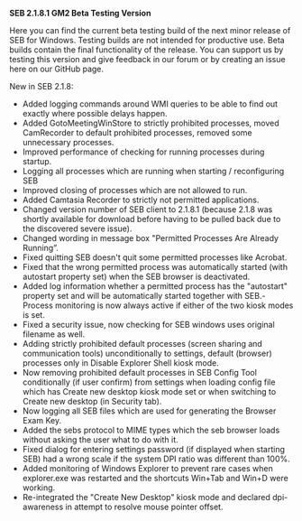 **SEB 2.1.8.1 GM2 Beta Testing Version**

Here you can find the current beta testing build of the next minor release of SEB for Windows. Testing builds are not intended for productive use. Beta builds contain the final functionality of the release. You can support us by testing this version and give feedback in our forum or by creating an issue here on our GitHub page. 

New in SEB 2.1.8:

- Added logging commands around WMI queries to be able to find out exactly where possible delays happen.
- Added GotoMeetingWinStore to strictly prohibited processes, moved CamRecorder to default prohibited processes, removed some unnecessary processes.
- Improved performance of checking for running processes during startup.
- Logging all processes which are running when starting / reconfiguring SEB
- Improved closing of processes which are not allowed to run.
- Added Camtasia Recorder to strictly not permitted applications.
- Changed version number of SEB client to 2.1.8.1 (because 2.1.8 was shortly available for download before having to be pulled back due to the discovered severe issue).
- Changed wording in message box "Permitted Processes Are Already Running”.
- Fixed quitting SEB doesn't quit some permitted processes like Acrobat.
- Fixed that the wrong permitted process was automatically started (with autostart property set) when the SEB browser is deactivated.
- Added log information whether a permitted process has the "autostart" property set and will be automatically started together with SEB.- Process monitoring is now always active if either of the two kiosk modes is set.
- Fixed a security issue, now checking for SEB windows uses original filename as well.
- Adding strictly prohibited default processes (screen sharing and communication tools) unconditionally to settings, default (browser) processes only in Disable Explorer Shell kiosk mode.
- Now removing prohibited default processes in SEB Config Tool conditionally (if user confirm) from settings when loading config file which has Create new desktop kiosk mode set or when switching to Create new desktop (in Security tab).
- Now logging all SEB files which are used for generating the Browser Exam Key.
- Added the sebs protocol to MIME types which the seb browser loads without asking the user what to do with it.
- Fixed dialog for entering settings password (if displayed when starting SEB) had a wrong scale if the system DPI ratio was different than 100%.
- Added monitoring of Windows Explorer to prevent rare cases when explorer.exe was restarted and the shortcuts Win+Tab and Win+D were working.
- Re-integrated the "Create New Desktop" kiosk mode and declared dpi-awareness in attempt to resolve mouse pointer offset.